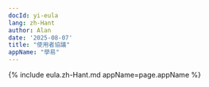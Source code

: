 ```yaml
---
docId: yi-eula
lang: zh-Hant
author: Alan
date: '2025-08-07'
title: "使用者協議"
appName: "學易"
---
```


{% include eula.zh-Hant.md appName=page.appName %}